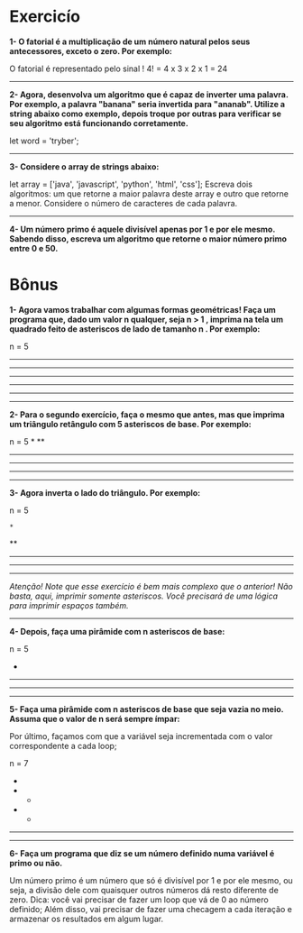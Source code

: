 # Exercicío

**1- O fatorial é a multiplicação de um número natural pelos seus antecessores, exceto o zero. Por exemplo:**

O fatorial é representado pelo sinal !
4! = 4 x 3 x 2 x 1 = 24
***
**2- Agora, desenvolva um algoritmo que é capaz de inverter uma palavra. Por exemplo, a palavra "banana" seria invertida para "ananab". Utilize a string abaixo como exemplo, depois troque por outras para verificar se seu algoritmo está funcionando corretamente.**

let word = 'tryber';
***
**3- Considere o array de strings abaixo:**

let array = ['java', 'javascript', 'python', 'html', 'css'];
Escreva dois algoritmos: um que retorne a maior palavra deste array e outro que retorne a menor. Considere o número de caracteres de cada palavra.
***
**4- Um número primo é aquele divisível apenas por 1 e por ele mesmo. Sabendo disso, escreva um algoritmo que retorne o maior número primo entre 0 e 50.**

# Bônus

**1- Agora vamos trabalhar com algumas formas geométricas! Faça um programa que, dado um valor n qualquer, seja n > 1 , imprima na tela um quadrado feito de asteriscos de lado de tamanho n . Por exemplo:**

n = 5
*****
*****
*****
*****
*****
***
**2- Para o segundo exercício, faça o mesmo que antes, mas que imprima um triângulo retângulo com 5 asteriscos de base. Por exemplo:**

n = 5
*
**
***
****
*****
***
**3- Agora inverta o lado do triângulo. Por exemplo:**

n = 5

    *
   **
  ***
 ****
*****

*Atenção! Note que esse exercício é bem mais complexo que o anterior! Não basta, aqui, imprimir somente asteriscos. Você precisará de uma lógica para imprimir espaços também.*
***
**4- Depois, faça uma pirâmide com n asteriscos de base:**

n = 5

  *
 ***
*****
***
**5- Faça uma pirâmide com n asteriscos de base que seja vazia no meio. Assuma que o valor de n será sempre ímpar:**

Por último, façamos com que a variável seja incrementada com o valor correspondente a cada loop;

n = 7

   *
  * *
 *   *
*******
***
**6- Faça um programa que diz se um número definido numa variável é primo ou não.**

Um número primo é um número que só é divisível por 1 e por ele mesmo, ou seja, a divisão dele com quaisquer outros números dá resto diferente de zero.
Dica: você vai precisar de fazer um loop que vá de 0 ao número definido; Além disso, vai precisar de fazer uma checagem a cada iteração e armazenar os resultados em algum lugar.
